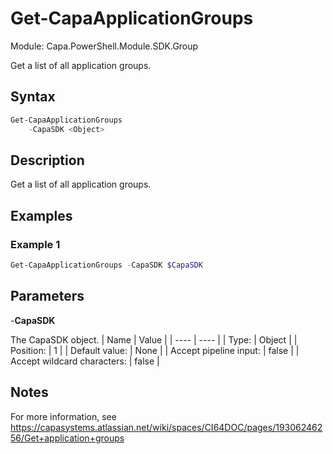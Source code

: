 # Get-CapaApplicationGroups
Module: Capa.PowerShell.Module.SDK.Group

Get a list of all application groups.

## Syntax

```powershell
Get-CapaApplicationGroups
	-CapaSDK <Object>
```

## Description

Get a list of all application groups.

## Examples

### Example 1
```powershell
Get-CapaApplicationGroups -CapaSDK $CapaSDK
```
    

## Parameters

-**CapaSDK**

The CapaSDK object.
| Name | Value |
| ---- | ---- |
| Type: | Object |
| Position: | 1 | 
| Default value: | None | 
| Accept pipeline input: | false | 
| Accept wildcard characters: | false | 


## Notes

For more information, see https://capasystems.atlassian.net/wiki/spaces/CI64DOC/pages/19306246256/Get+application+groups

